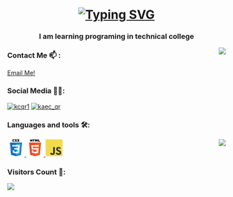 

<h1 align="center"><a href="https://git.io/typing-svg"><img src="https://readme-typing-svg.demolab.com?font=Fira+Code&size=30&pause=1000&center=true&width=435&lines=Hi!+%F0%9F%91%8B+I'm+Kacper" alt="Typing SVG" /></a> </h1>
<h3 align="center">I am learning programing in technical college</h3>
<img align="right" src="https://github-readme-stats.vercel.app/api?username=kaecqr&show_icons=true&theme=city_lights" />

<h3 align="left">Contact Me 📫 : </h3>

[Email Me!](mailto:kacperprochwicz@op.pl)


<h3 align="left">Social Media 🐱‍👤:</h3>
<p align="left">
<a href="https://twitter.com/kcqr1" target="blank"><img align="center" src="https://raw.githubusercontent.com/rahuldkjain/github-profile-readme-generator/master/src/images/icons/Social/twitter.svg" alt="kcqr1" height="30" width="40" /></a>
<a href="https://instagram.com/kaec_qr" target="blank"><img align="center" src="https://raw.githubusercontent.com/rahuldkjain/github-profile-readme-generator/master/src/images/icons/Social/instagram.svg" alt="kaec_qr" height="30" width="40" /></a>
</p>

<h3 align="left">Languages and tools 🛠:</h3>
<img align="right" src="https://github-readme-streak-stats.herokuapp.com?user=KAEcqR&theme=city-lights&border=DDDDDD)](https://git.io/streak-stats)"
<p align="left"> <a href="https://www.w3schools.com/css/" target="_blank" rel="noreferrer"> <img src="https://raw.githubusercontent.com/devicons/devicon/master/icons/css3/css3-original-wordmark.svg" alt="css3" width="40" height="40"/> </a> <a href="https://www.w3.org/html/" target="_blank" rel="noreferrer"> <img src="https://raw.githubusercontent.com/devicons/devicon/master/icons/html5/html5-original-wordmark.svg" alt="html5" width="40" height="40"/> </a> <a href="https://developer.mozilla.org/en-US/docs/Web/JavaScript" target="_blank" rel="noreferrer"> <img src="https://raw.githubusercontent.com/devicons/devicon/master/icons/javascript/javascript-original.svg" alt="javascript" width="40" height="40"/> </a> </p>

<h3 align="left">Visitors Count 👀:</h3>
<img src="https://profile-counter.glitch.me/KAEcqR/count.svg" />
